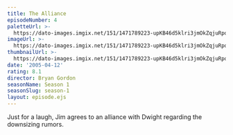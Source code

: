 ```yaml
---
title: The Alliance
episodeNumber: 4
paletteUrl: >-
  https://dato-images.imgix.net/151/1471789223-upKB46d5klri3jmOkZqjuRpqAOo.jpg?auto=enhance&ch=DPR%2CWidth&palette=json
imageUrl: >-
  https://dato-images.imgix.net/151/1471789223-upKB46d5klri3jmOkZqjuRpqAOo.jpg?auto=compress%2Cformat&ch=DPR%2CWidth&w=500
thumbnailUrl: >-
  https://dato-images.imgix.net/151/1471789223-upKB46d5klri3jmOkZqjuRpqAOo.jpg?auto=enhance&ch=DPR%2CWidth&fit=crop&fm=jpg&h=280&w=500
date: '2005-04-12'
rating: 8.1
director: Bryan Gordon
seasonName: Season 1
seasonSlug: season-1
layout: episode.ejs
---
```


Just for a laugh, Jim agrees to an alliance with Dwight regarding the downsizing rumors.